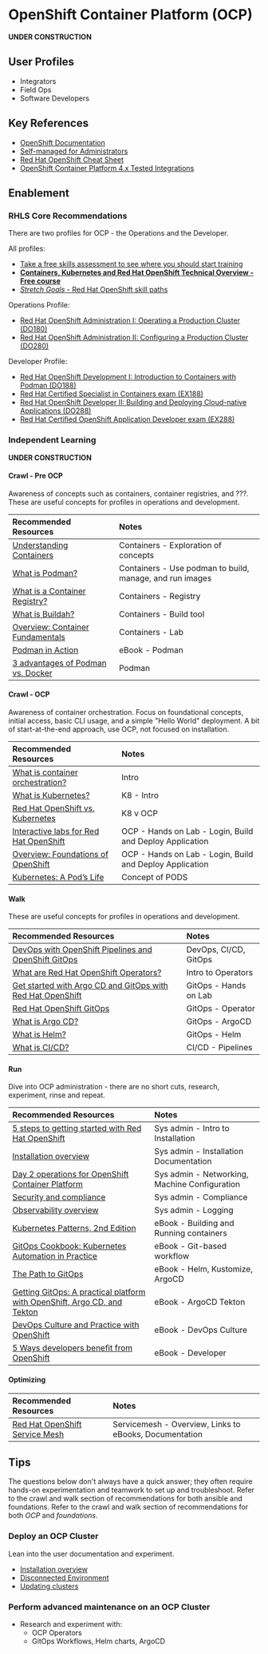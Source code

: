 # OpenShift Container Platform (OCP)

**UNDER CONSTRUCTION**

## User Profiles

* Integrators
* Field Ops
* Software Developers

## Key References

* [OpenShift Documentation](https://docs.redhat.com/en/documentation/openshift_container_platform/4.19)
* [Self-managed for Administrators](https://docs.redhat.com/en/essentials/openshift/self-managed-for-administrators)
* [Red Hat OpenShift Cheat Sheet](https://developers.redhat.com/cheat-sheets/red-hat-openshift-container-platform)
* [OpenShift Container Platform 4.x Tested Integrations](https://access.redhat.com/articles/4128421)

## Enablement

### RHLS Core Recommendations 

There are two profiles for OCP - the Operations and the Developer.

All profiles:

* [Take a free skills assessment to see where you should start training](https://skills.ole.redhat.com/en)
* [**Containers, Kubernetes and Red Hat OpenShift Technical Overview - Free course**](https://www.redhat.com/en/services/training/do080-deploying-containerized-applications-technical-overview)
* [*Stretch Goals* - Red Hat OpenShift skill paths](https://www.redhat.com/en/resources/openshift-skill-paths-datasheet)

Operations Profile:  

* [Red Hat OpenShift Administration I: Operating a Production Cluster (DO180)](https://www.redhat.com/en/services/training/red-hat-openshift-administration-i-operating-a-production-cluster)
* [Red Hat OpenShift Administration II: Configuring a Production Cluster (DO280)](https://www.redhat.com/en/services/training/red-hat-openshift-administration-ii-configuring-a-production-cluster)

Developer Profile:  

* [Red Hat OpenShift Development I: Introduction to Containers with Podman (DO188)](https://www.redhat.com/en/services/training/do188-red-hat-open-shift-development-introduction-containers-with-podman)
* [Red Hat Certified Specialist in Containers exam (EX188)](https://www.redhat.com/en/services/training/ex188-red-hat-certified-specialist-containers-exam)
* [Red Hat OpenShift Developer II: Building and Deploying Cloud-native Applications (DO288)](https://www.redhat.com/en/services/training/red-hat-openshift-developer-ii-building-and-deploying-cloud-native-applications)
* [Red Hat Certified OpenShift Application Developer exam (EX288)](https://www.redhat.com/en/services/training/ex288-red-hat-certified-openshift-application-developer-exam)

### Independent Learning

**UNDER CONSTRUCTION**

#### Crawl - Pre OCP

Awareness of concepts such as containers, container registries, and ???.  These are useful concepts for profiles in operations and development.

| Recommended Resources | Notes |
| :-------------------- | :---- |
| [Understanding Containers](https://www.redhat.com/en/topics/containers) | Containers - Exploration of concepts  |
| [What is Podman?](https://www.redhat.com/en/topics/containers/what-is-podman) | Containers - Use podman to build, manage, and run images |
| [What is a Container Registry?](https://www.redhat.com/en/topics/cloud-native-apps/what-is-a-container-registry) | Containers - Registry|
| [What is Buildah?](https://www.redhat.com/en/topics/containers/what-is-buildah) | Containers - Build tool |
| [Overview: Container Fundamentals](https://developers.redhat.com/learn/rhel/container-fundamentals) | Containers - Lab |
| [Podman in Action](https://developers.redhat.com/e-books/podman-action) | eBook - Podman |
| [3 advantages of Podman vs. Docker](https://developers.redhat.com/articles/2023/08/03/3-advantages-docker-podman)| Podman |

#### Crawl - OCP

Awareness of container orchestration. Focus on foundational concepts, initial access, basic CLI usage, and a simple "Hello World" deployment.  A bit of start-at-the-end approach, use OCP, not focused on installation.

| Recommended Resources | Notes |
| :-------------------- | :---- |
| [What is container orchestration?](https://www.redhat.com/en/topics/containers/what-is-container-orchestration#what-is-container-orchestration) | Intro |
| [What is Kubernetes?](https://www.redhat.com/en/topics/containers/what-is-kubernetes) | K8 - Intro |
| [Red Hat OpenShift vs. Kubernetes](https://www.redhat.com/en/technologies/cloud-computing/openshift/red-hat-openshift-kubernetes) | K8 v OCP |
| [Interactive labs for Red Hat OpenShift](https://www.redhat.com/en/interactive-labs/openshift) | OCP - Hands on Lab - Login, Build and Deploy Application |
| [Overview: Foundations of OpenShift](https://developers.redhat.com/learn/openshift/foundations-openshift) | OCP - Hands on Lab - Login, Build and Deploy Application |
| [Kubernetes: A Pod’s Life](https://www.redhat.com/en/blog/kubernetes-pods-life) | Concept of PODS |

#### Walk

These are useful concepts for profiles in operations and development.

| Recommended Resources | Notes |
| :---- | :---- |
| [DevOps with OpenShift Pipelines and OpenShift GitOps](https://developers.redhat.com/articles/2024/09/17/devops-openshift-pipelines-gitops) | DevOps, CI/CD, GitOps |
| [What are Red Hat OpenShift Operators?](https://www.redhat.com/en/technologies/cloud-computing/openshift/what-are-openshift-operators) | Intro to Operators|
| [Get started with Argo CD and GitOps with Red Hat OpenShift](https://www.redhat.com/en/interactive-labs/openshift) |GitOps - Hands on  Lab |
| [Red Hat OpenShift GitOps](https://www.redhat.com/en/technologies/cloud-computing/openshift/gitops) | GitOps - Operator |
| [What is Argo CD?](https://www.redhat.com/en/topics/devops/what-is-argocd) | GitOps -  ArgoCD |
| [What is Helm?](https://www.redhat.com/en/topics/devops/what-is-helm#overview) | GitOps - Helm |
| [What is CI/CD?](https://www.redhat.com/en/topics/devops/what-is-ci-cd#why-is-ci/cd-important) | CI/CD - Pipelines |


#### Run

Dive into OCP administration - there are no short cuts, research, experiment, rinse and repeat.

| Recommended Resources | Notes |
| :---- | :---- |
| [5 steps to getting started with Red Hat OpenShift](https://www.redhat.com/en/resources/5-steps-getting-started-with-openshift-checklist) | Sys admin - Intro to Installation |
| [Installation overview](https://docs.redhat.com/en/documentation/openshift_container_platform/4.19/html/installation_overview/index)| Sys admin - Installation Documentation |
| [Day 2 operations for OpenShift Container Platform](https://docs.redhat.com/en/documentation/openshift_container_platform/4.19/html/postinstallation_configuration/index)| Sys admin - Networking, Machine Configuration |
| [Security and compliance](https://docs.redhat.com/en/documentation/openshift_container_platform/4.19/html/security_and_compliance/index) | Sys admin - Compliance |
| [Observability overview](https://docs.redhat.com/en/documentation/openshift_container_platform/4.19/html/observability_overview/index) | Sys admin - Logging |
| [Kubernetes Patterns, 2nd Edition](https://developers.redhat.com/e-books/kubernetes-patterns) | eBook - Building and Running containers  |
| [GitOps Cookbook: Kubernetes Automation in Practice](https://developers.redhat.com/e-books/gitops-cookbook?extIdCarryOver=true&intcmp=7015Y000003t7aWQAQ&percmp=RHCTG0250000438148&sc_cid=701f2000000tyN6AAI) | eBook -  Git-based workflow|
| [The Path to GitOps](https://developers.redhat.com/e-books/path-gitops) | eBook - Helm, Kustomize, ArgoCD |
| [Getting GitOps: A practical platform with OpenShift, Argo CD, and Tekton](https://developers.redhat.com/e-books/getting-gitops-practical-platform-openshift-argo-cd-and-tekton) | eBook - ArgoCD Tekton |
| [DevOps Culture and Practice with OpenShift](https://developers.redhat.com/e-books/devops-culture-and-practice-openshift) | eBook - DevOps Culture |
| [5 Ways developers benefit from OpenShift](https://developers.redhat.com/e-books/5-ways-developers-benefit-red-hat-openshift)   | eBook - Developer |

#### Optimizing

| Recommended Resources | Notes |
| :---- | :---- |
| [Red Hat OpenShift Service Mesh](https://www.redhat.com/en/technologies/cloud-computing/openshift/what-is-openshift-service-mesh) | Servicemesh - Overview, Links to eBooks, Documentation |

## Tips

The questions below don't always have a quick answer; they often require hands-on experimentation and teamwork to set up and troubleshoot. Refer to the crawl and walk section of recommendations for both ansible and foundations.  Refer to the crawl and walk section of recommendations for both *OCP* and *foundations*.

### Deploy an OCP Cluster

Lean into the user documentation and experiment.

* [Installation overview](https://docs.redhat.com/en/documentation/openshift_container_platform/4.19/html/installation_overview/index)
* [Disconnected Environment](https://docs.redhat.com/en/documentation/openshift_container_platform/4.19/html/disconnected_environments/index)
* [Updating clusters](https://docs.redhat.com/en/documentation/openshift_container_platform/4.19/html/updating_clusters/index)

### Perform advanced maintenance on an OCP Cluster

* Research and experiment with:
  * OCP Operators
  * GitOps Workflows, Helm charts, ArgoCD
